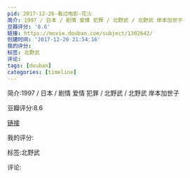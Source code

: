 ```yaml
---
pid: 2017-12-26-看过电影-花火
简介: 1997 / 日本 / 剧情 爱情 犯罪 / 北野武 / 北野武 岸本加世子
豆瓣评分: '8.6'
链接: https://movie.douban.com/subject/1302642/
创建时间: '2017-12-26 21:54:16'
我的评分:
标签: 北野武
评论:
tags: [douban]
categories: [timeline]
---
```

简介:1997 / 日本 / 剧情 爱情 犯罪 / 北野武 / 北野武 岸本加世子

豆瓣评分:8.6

[链接](https://movie.douban.com/subject/1302642/)

我的评分:

标签:北野武

评论:

